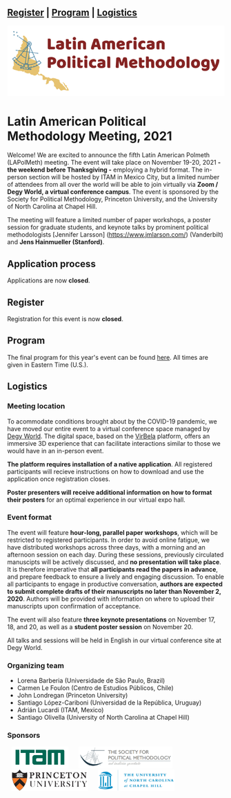<a href="#register">Register</a> | <a href="#program">Program</a> | <a href="#logistics">Logistics</a>
---
<img src="logo_LAPolMeth.png" alt="logo_LAPolMeth"> 

# Latin American Political Methodology Meeting, 2021


Welcome! We are excited to announce the fifth Latin American Polmeth (LAPolMeth) meeting. The event will take place on November 19-20, 2021 **- the weekend before Thanksgiving -** employing a hybrid format. The in-person section will be hosted by ITAM in Mexico City, but a limited number of attendees from all over the world will be able to join virtually via **Zoom / Degy World, a virtual conference campus**. The event is sponsored by the Society for Political Methodology, Princeton University, and the University of North Carolina at Chapel Hill.

The meeting will feature a limited number of paper workshops, a poster session for graduate students, and keynote talks by prominent political methodologists [Jennifer Larsson] (https://www.jmlarson.com/) (Vanderbilt) and **Jens Hainmueller (Stanford)**.


## Application process


Applications are now **closed**. 

## Register
Registration for this event is now **closed**.

## Program

The final program for this year's event can be found [here](https://docs.google.com/document/d/1g3Gp3DQSsi9rdl38dmrmW0lBQrLWCJANthXh-JLmXlU/edit?usp=sharing). All times are given in Eastern Time (U.S.).  

## Logistics

### Meeting location
To acommodate conditions brought about by the COVID-19 pandemic, we have moved our entire event to a virtual conference space managed by [Degy World](https://www.degy.com/degy-world/). The digital space, based on the [VirBela](https://www.virbela.com/) platform, offers an immersive 3D experience that can facilitate interactions similar to those we would have in an in-person event. 

**The platform requires installation of a native application**. All registered participants will recieve instructions on how to download and use the application once registration closes. 

**Poster presenters will receive additional information on how to format their posters** for an optimal experience in our virtual expo hall.  

### Event format
The event will feature **hour-long, parallel paper workshops**, which will be restricted to registered participants. In order to avoid online fatigue, we have distributed workshops across three days, with a morning and an afternoon session on each day. During these sessions, previously circulated manuscipts will be actively discussed, and **no presentation will take place**. It is therefore imperative that **all participants read the papers in advance**, and prepare feedback to ensure a lively and engaging discussion. To enable all participants to engage in productive conversation, **authors are expected to submit complete drafts of their manuscripts no later than November 2, 2020**. Authors will be provided with information on where to upload their manuscripts upon confirmation of acceptance.

The event will also feature **three keynote presentations** on November 17, 18, and 20, as well as a **student poster session** on November 20.  

All talks and sessions will be held in English in our virtual conference site at Degy World.


### Organizing team

- Lorena Barberia (Universidade de São Paulo, Brazil)
- Carmen Le Foulon (Centro de Estudios Públicos, Chile)
- John Londregan (Princeton University)
- Santiago López-Cariboni (Universidad de la República, Uruguay)
- Adrián Lucardi (ITAM, Mexico)
- Santiago Olivella (University of North Carolina at Chapel Hill)


### Sponsors

<img src="logo_ITAM.png" alt="ITAM" height="50" hspace="10"> <img src="logo_PolMeth.png" alt="The Society for Political Methodology" height="50" hspace="10"> <img src="logo_Princeton.jpg" alt="Princeton University" height="50" hspace="10"> <img src="logo_UNC.jpg" alt="University of North Carolina at Chapel Hill" height="50" hspace="10">
